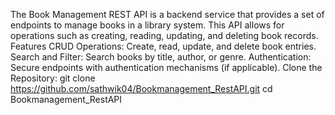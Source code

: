 The Book Management REST API is a backend service that provides a set of endpoints to manage books in a library system. This API allows for operations such as creating, reading, updating, and deleting book records.
Features
CRUD Operations: Create, read, update, and delete book entries.
Search and Filter: Search books by title, author, or genre.
Authentication: Secure endpoints with authentication mechanisms (if applicable).
Clone the Repository:
git clone https://github.com/sathwik04/Bookmanagement_RestAPI.git
cd Bookmanagement_RestAPI
